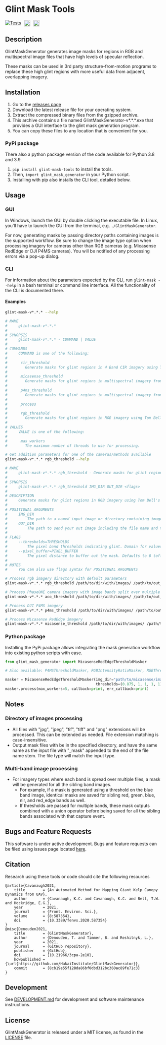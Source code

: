 # Glint Mask Tools

<div style="overflow: hidden; display: flex; justify-content:flex-start; gap:10px;">
<a href="https://github.com/HakaiInstitute/GlintMaskGenerator/actions/workflows/test_code.yml">
    <img alt="Tests" src="https://github.com/HakaiInstitute/GlintMaskGenerator/actions/workflows/test_code.yml/badge.svg"/>
</a>

<a href="https://github.com/HakaiInstitute/GlintMaskGenerator/blob/main/LICENSE.txt">
    <img alt="License: MIT" src="https://img.shields.io/badge/License-MIT-darkgray.svg" height="20px" />
</a>

<a href="https://badge.fury.io/py/glint-mask-tools">
    <img alt="PyPI version" src="https://badge.fury.io/py/glint-mask-tools.svg" height="20">
</a>
</div>

## Description

GlintMaskGenerator generates image masks for regions in RGB and multispectral image files that have high levels of specular reflection.

These masks can be used in 3rd party structure-from-motion programs to replace these high glint regions with more useful data from adjacent, overlapping imagery.

## Installation

1. Go to the [releases page](https://github.com/HakaiInstitute/glint-mask-tools/releases)
2. Download the latest release file for your operating system.
3. Extract the compressed binary files from the gzipped archive.
4. This archive contains a file named GlintMaskGenerator-v*.\*.\*.exe that provides a GUI interface to the glint mask generation program.
5. You can copy these files to any location that is convenient for you.

### PyPi package

There also a python package version of the code available for Python 3.8 and 3.9.

1. `pip install glint-mask-tools` to install the tools.
2. Then, `import glint_mask_generator` in your Python script.
3. Installing with pip also installs the CLI tool, detailed below.

## Usage

### GUI

In Windows, launch the GUI by double clicking the executable file. In Linux, you'll have to launch the GUI from the
terminal, e.g. `./GlintMaskGenerator`.

For now, generating masks by passing directory paths containing images is the supported workflow. Be sure to change the
image type option when processing imagery for cameras other than RGB cameras (e.g. Micasense RedEdge or DJI P4MS cameras). You will be notified of any
processing errors via a pop-up dialog.

### CLI

For information about the parameters expected by the CLI, run `glint-mask --help` in a bash terminal or command
line interface. All the functionality of the CLI is documented there.

#### Examples

```bash
glint-mask-v*.*.* --help

# NAME
#     glint-mask-v*.*.*
# 
# SYNOPSIS
#     glint-mask-v*.*.* - COMMAND | VALUE
# 
# COMMANDS
#     COMMAND is one of the following:
# 
#      cir_threshold
#        Generate masks for glint regions in 4 Band CIR imagery using Tom Bell's binning algorithm.
# 
#      micasense_threshold
#        Generate masks for glint regions in multispectral imagery from the Micasense camera using Tom Bell's algorithm on the blue image band.
# 
#      p4ms_threshold
#        Generate masks for glint regions in multispectral imagery from the DJI camera using Tom Bell's algorithm on the Blue image band.
# 
#      process
# 
#      rgb_threshold
#        Generate masks for glint regions in RGB imagery using Tom Bell's binning algorithm.
# 
# VALUES
#     VALUE is one of the following:
# 
#      max_workers
#        The maximum number of threads to use for processing.
```

```bash
# Get addition parameters for one of the cameras/methods available
glint-mask-v*.*.* rgb_threshold --help

# NAME
#     glint-mask-v*.*.* rgb_threshold - Generate masks for glint regions in RGB imagery using Tom Bell's binning algorithm.
# 
# SYNOPSIS
#     glint-mask-v*.*.* rgb_threshold IMG_DIR OUT_DIR <flags>
# 
# DESCRIPTION
#     Generate masks for glint regions in RGB imagery using Tom Bell's binning algorithm.
# 
# POSITIONAL ARGUMENTS
#     IMG_DIR
#         The path to a named input image or directory containing images. If img_dir is a directory, all tif, jpg, jpeg, and png images in that directory will be # processed.
#     OUT_DIR
#         The path to send your out image including the file name and type. e.g. "/path/to/mask.png". out_dir must be a directory if img_dir is specified as a # # # directory.
# 
# FLAGS
#     --thresholds=THRESHOLDS
#         The pixel band thresholds indicating glint. Domain for values is (0.0, 1.0). Default is [1, 1, 0.875].
#     --pixel_buffer=PIXEL_BUFFER
#         The pixel distance to buffer out the mask. Defaults to 0 (off).
# 
# NOTES
#     You can also use flags syntax for POSITIONAL ARGUMENTS
```

```bash
# Process rgb imagery directory with default parameters
glint-mask-v*.*.* rgb_threshold /path/to/dir/with/images/ /path/to/out_masks/dir/

# Process PhaseONE camera imagery with image bands split over multiple files
glint-mask-v*.*.* aco_threshold /path/to/dir/with/images/ /path/to/out_masks/dir/

# Process DJI P4MS imagery
glint-mask-v*.*.* p4ms_threshold /path/to/dir/with/images/ /path/to/out_masks/dir/

# Process Micasense RedEdge imagery 
glint-mask-v*.*.* micasense_threshold /path/to/dir/with/images/ /path/to/out_masks/dir/
```

### Python package
Installing the PyPi package allows integrating the mask generation workflow into existing python scripts with ease.

```python
from glint_mask_generator import MicasenseRedEdgeThresholdMasker

# Also available: P4MSThresholdMasker, RGBIntensityRatioMasker, RGBThresholdMasker

masker = MicasenseRedEdgeThresholdMasker(img_dir="path/to/micasense/images/", mask_dir="path/to/output/dir/",
                                         thresholds=(0.875, 1, 1, 1, 1), pixel_buffer=5)
masker.process(max_workers=5, callback=print, err_callback=print)
```

## Notes

### Directory of images processing

- All files with "jpg", "jpeg", "tif", "tiff" and "png" extensions will be processed. This can be extended as needed.
  File extension matching is case-insensitive.
- Output mask files with be in the specified directory, and have the same name as the input file with "_mask" appended
  to the end of the file name stem. The file type will match the input type.

### Multi-band image processing
- For imagery types where each band is spread over multiple files, a mask will be generated for all the sibling band images.
    - For example, if a mask is generated using a threshold on the blue band image, identical masks are saved for sibling red, green, blue, nir, and red_edge bands as well.
    - If thresholds are passed for multiple bands, these mask outputs combined with a union operator before being saved for all the sibling bands associated with that capture event.

## Bugs and Feature Requests

This software is under active development. Bugs and feature requests can be filed using issues page located [here](https://github.com/HakaiInstitute/glint-mask-tools/issues).

## Citation

Research using these tools or code should cite the following resources

```bibtext
@article{Cavanaugh2021,
	title        = {An Automated Method for Mapping Giant Kelp Canopy Dynamics from UAV},
	author       = {Cavanaugh, K.C. and Cavanaugh, K.C. and Bell, T.W. and Hockridge, E.G.},
	year         = 2021,
	journal      = {Front. Environ. Sci.},
	volume       = {8:587354},
	doi          = {10.3389/fenvs.2020.587354}
}
@misc{Denouden2021,
	title        = {GlintMaskGenerator},
	author       = {Denouden, T. and Timmer, B. and Reshitnyk, L.},
	year         = 2021,
	journal      = {GitHub repository},
	publisher    = {GitHub},
	doi          = {10.21966/3cpa-2e10},
	howpublished = {\url{https://github.com/HakaiInstitute/GlintMaskGenerator}},
	commit       = {8cb19e55f128da86bf0dbd312bc360ac89fe71c3}
}
```

## Development

See [DEVELOPMENT.md](DEVELOPMENT.md) for development and software maintenance instructions.

## License
GlintMaskGenerator is released under a MIT license, as found in the [LICENSE](LICENSE) file.
